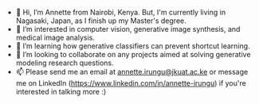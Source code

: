- 👋 Hi, I’m Annette from Nairobi, Kenya. But, I'm currently living in Nagasaki, Japan, as I finish up my Master's degree.
- 👀 I’m interested in computer vision, generative image synthesis, and medical image analysis.
- 🌱 I’m learning how generative classifiers can prevent shortcut learning.
- 💞️ I’m looking to collaborate on any projects aimed at solving generative modeling research questions.
- 📫 Please send me an email at annette.irungu@jkuat.ac.ke or message me on LinkedIn (https://www.linkedin.com/in/annette-irungu) if you're interested in talking more :)

<!---
Annette29/Annette29 is a ✨ special ✨ repository because its `README.md` (this file) appears on your GitHub profile.
You can click the Preview link to take a look at your changes.
--->
